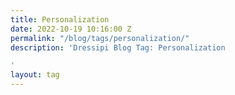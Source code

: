 ```yaml
---
title: Personalization
date: 2022-10-19 10:16:00 Z
permalink: "/blog/tags/personalization/"
description: 'Dressipi Blog Tag: Personalization

'
layout: tag
---
```


